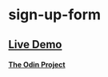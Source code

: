 # sign-up-form
## [Live Demo](https://danielz0102.github.io/sign-up-form/)
#### [The Odin Project](https://www.theodinproject.com/dashboard)